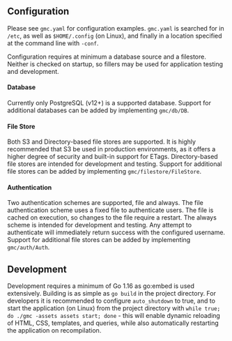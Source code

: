 ## Configuration
Please see `gmc.yaml` for configuration examples. `gmc.yaml` is searched for in
`/etc`, as well as `$HOME/.config` (on Linux), and finally in a location
specified at the command line with `-conf`.

Configuration requires at minimum a database source and a filestore. Neither is
checked on startup, so fillers may be used for application testing and
development.

#### Database
Currently only PostgreSQL (v12+) is a supported database. Support for
additional databases can be added by implementing `gmc/db/DB`.

#### File Store
Both S3 and Directory-based file stores are supported. It is highly recommended
that S3 be used in production environments, as it offers a higher degree of
security and built-in support for ETags. Directory-based file stores are
intended for development and testing. Support for additional file stores can be
added by implementing `gmc/filestore/FileStore`.

#### Authentication
Two authentication schemes are supported, file and always. The file
authentication scheme uses a fixed file to authenticate users. The file is
cached on execution, so changes to the file require a restart. The always
scheme is intended for development and testing. Any attempt to authenticate
will immediately return success with the configured username. Support for
additional file stores can be added by implementing `gmc/auth/Auth`.

## Development
Development requires a minimum of Go 1.16 as go:embed is used extensively.
Building is as simple as `go build` in the project directory. For developers it
is recommended to configure `auto_shutdown` to true, and to start the
application (on Linux) from the project directory with
`while true; do ./gmc -assets assets start; done` - this will enable
dynamic reloading of HTML, CSS, templates, and queries, while also
automatically restarting the application on recompilation.

